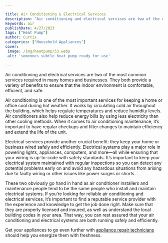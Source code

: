 ```yaml
---

title: Air Conditioning & Electrical Services
description: "Air conditioning and electrical services are two of the most common services required in many homes and businesses. They both prov...get more detail"
keywords: air
publishDate: 4/27/2023
tags: ["Heat Pump"]
author: Curtis
categories: ["Household Appliances"]
cover: 
 image: /img/heatpump/53.webp
 alt: 'someones subtle heat pump ready for use'

---
```


Air conditioning and electrical services are two of the most common services required in many homes and businesses. They both provide a variety of benefits to ensure that the indoor environment is comfortable, efficient, and safe.

Air conditioning is one of the most important services for keeping a home or office cool during hot weather. It works by circulating cold air throughout the building, which helps regulate temperatures and reduce humidity levels. Air conditioners also help reduce energy bills by using less electricity than other cooling methods. When it comes to air conditioning maintenance, it’s important to have regular checkups and filter changes to maintain efficiency and extend the life of the unit.

Electrical services provide another crucial benefit: they keep your home or business wired safely and efficiently. Electrical systems play a major role in powering lights, appliances, computers, and more—all while ensuring that your wiring is up-to-code with safety standards. It’s important to keep your electrical system maintained with regular inspections so you can detect any potential problems early on and avoid any hazardous situations from arising due to faulty wiring or other issues like power surges or shorts.

These two obviously go hand in hand as air conditioner installers and maintenance people tend to be the same people who install and maintain electrical systems. If you’re looking for reliable air conditioning and electrical services, it’s important to find a reputable service provider with the experience and knowledge to get the job done right. Make sure that they are properly licensed and insured, as well as understand the local building codes in your area. That way, you can rest assured that your air conditioning and electrical systems are both running safely and efficiently.

Get your appliances to go even further with <a href="/pages/appliance-repair-technicians/">appliance repair technicians</a> should help you energize them with freshness.